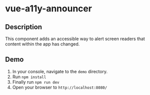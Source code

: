 # vue-a11y-announcer

## Description

This component adds an accessible way to alert screen readers that content within the app has changed.

## Demo

1. In your console, navigate to the `demo` directory.
1. Run `npm install`
1. Finally run `npm run dev`
1. Open your browser to `http://localhost:8080/`

